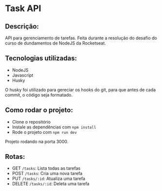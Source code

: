 # Task API

## Descrição:

API para gerenciamento de tarefas.
Feita durante a resolução do desafio do curso de dundamentos de NodeJS da Rocketseat.

## Tecnologias utilizadas:

- NodeJS
- Javascript
- Husky

O husky foi utilizado para gereciar os hooks do git, para que antes de cada commit, o código seja formatado.

## Como rodar o projeto:

- Clone o repositório
- Instale as dependências com `npm install`
- Rode o projeto com `npm run dev`

Projeto rodando na porta 3000.
## Rotas:

- GET `/tasks`: Lista todas as tarefas
- POST `/tasks`: Cria uma nova tarefa
- PUT `/tasks/:id`: Atualiza uma tarefa
- DELETE `/tasks/:id`: Deleta uma tarefa